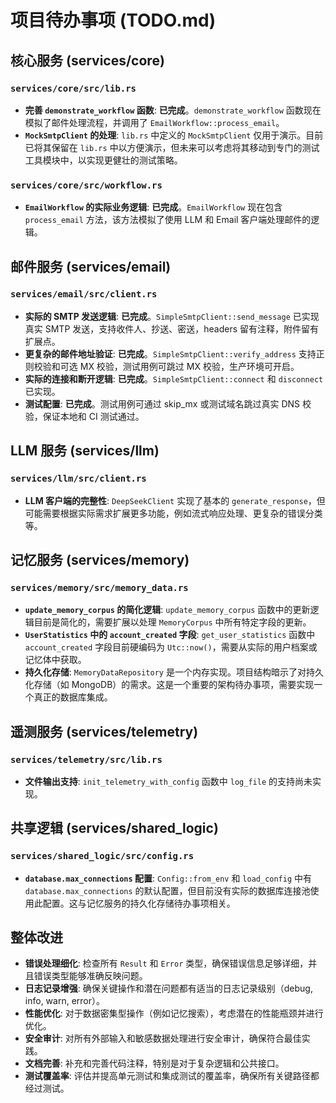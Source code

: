 # 项目待办事项 (TODO.md)

## 核心服务 (services/core)

### `services/core/src/lib.rs`

* **完善 `demonstrate_workflow` 函数**: **已完成**。`demonstrate_workflow` 函数现在模拟了邮件处理流程，并调用了 `EmailWorkflow::process_email`。
* **`MockSmtpClient` 的处理**: `lib.rs` 中定义的 `MockSmtpClient` 仅用于演示。目前已将其保留在 `lib.rs` 中以方便演示，但未来可以考虑将其移动到专门的测试工具模块中，以实现更健壮的测试策略。

### `services/core/src/workflow.rs`

* **`EmailWorkflow` 的实际业务逻辑**: **已完成**。`EmailWorkflow` 现在包含 `process_email` 方法，该方法模拟了使用 LLM 和 Email 客户端处理邮件的逻辑。

## 邮件服务 (services/email)

### `services/email/src/client.rs`

* **实际的 SMTP 发送逻辑**: **已完成**。`SimpleSmtpClient::send_message` 已实现真实 SMTP 发送，支持收件人、抄送、密送，headers 留有注释，附件留有扩展点。
* **更复杂的邮件地址验证**: **已完成**。`SimpleSmtpClient::verify_address` 支持正则校验和可选 MX 校验，测试用例可跳过 MX 校验，生产环境可开启。
* **实际的连接和断开逻辑**: **已完成**。`SimpleSmtpClient::connect` 和 `disconnect` 已实现。
* **测试配置**: **已完成**。测试用例可通过 skip_mx 或测试域名跳过真实 DNS 校验，保证本地和 CI 测试通过。

## LLM 服务 (services/llm)

### `services/llm/src/client.rs`

* **LLM 客户端的完整性**: `DeepSeekClient` 实现了基本的 `generate_response`，但可能需要根据实际需求扩展更多功能，例如流式响应处理、更复杂的错误分类等。

## 记忆服务 (services/memory)

### `services/memory/src/memory_data.rs`

* **`update_memory_corpus` 的简化逻辑**: `update_memory_corpus` 函数中的更新逻辑目前是简化的，需要扩展以处理 `MemoryCorpus` 中所有特定字段的更新。
* **`UserStatistics` 中的 `account_created` 字段**: `get_user_statistics` 函数中 `account_created` 字段目前硬编码为 `Utc::now()`，需要从实际的用户档案或记忆体中获取。
* **持久化存储**: `MemoryDataRepository` 是一个内存实现。项目结构暗示了对持久化存储（如 MongoDB）的需求。这是一个重要的架构待办事项，需要实现一个真正的数据库集成。

## 遥测服务 (services/telemetry)

### `services/telemetry/src/lib.rs`

* **文件输出支持**: `init_telemetry_with_config` 函数中 `log_file` 的支持尚未实现。

## 共享逻辑 (services/shared_logic)

### `services/shared_logic/src/config.rs`

* **`database.max_connections` 配置**: `Config::from_env` 和 `load_config` 中有 `database.max_connections` 的默认配置，但目前没有实际的数据库连接池使用此配置。这与记忆服务的持久化存储待办事项相关。

## 整体改进

* **错误处理细化**: 检查所有 `Result` 和 `Error` 类型，确保错误信息足够详细，并且错误类型能够准确反映问题。
* **日志记录增强**: 确保关键操作和潜在问题都有适当的日志记录级别（debug, info, warn, error）。
* **性能优化**: 对于数据密集型操作（例如记忆搜索），考虑潜在的性能瓶颈并进行优化。
* **安全审计**: 对所有外部输入和敏感数据处理进行安全审计，确保符合最佳实践。
* **文档完善**: 补充和完善代码注释，特别是对于复杂逻辑和公共接口。
* **测试覆盖率**: 评估并提高单元测试和集成测试的覆盖率，确保所有关键路径都经过测试。

